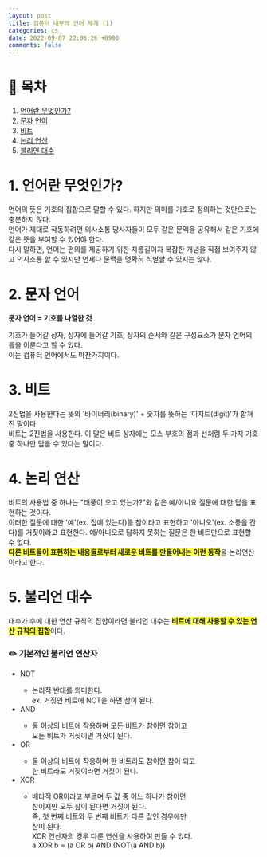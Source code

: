 ```yaml
---
layout: post
title: 컴퓨터 내부의 언어 체계 (1)
categories: cs
date: 2022-09-07 22:08:26 +0900
comments: false
---
```


# 📖 목차
1. [언어란 무엇인가?](#언어란?)
2. [문자 언어](#문자언어)
3. [비트](#비트)
4. [논리 연산](#논리연산)
5. [불리언 대수](#불리언대수)


# 1. 언어란 무엇인가? <a name="언어란?"></a>

언어의 뜻은 기호의 집합으로 말할 수 있다. 하지만 의미를 기호로 정의하는 것만으로는 충분하지 않다.<br/>
언어가 제대로 작동하려면 의사소통 당사자들이 모두 같은 문맥을 공유해서 같은 기호에 같은 뜻을 부여할 수 있어야 한다.<br/>
다시 말하면, 언어는 편의를 제공하기 위한 지름길이자 복잡한 개념을 직접 보여주지 않고 의사소통 할 수 있지만 언제나 문맥을 명확히 식별할 수 있지는 않다.<br/>

# 2. 문자 언어 <a name="문자언어"></a>

<b> 문자 언어 = 기호를 나열한 것</b><br/>

기호가 들어갈 상자, 상자에 들어갈 기호, 상자의 순서와 같은 구성요소가 문자 언어의 틀을 이룬다고 할 수 있다.<br/>이는 컴퓨터 언어에서도 마찬가지이다.<br/>

# 3. 비트 <a name="비트"></a>

2진법을 사용한다는 뜻의 '바이너리(binary)' + 숫자를 뜻하는 '디지트(digit)'가 합쳐진 말이다<br/>
비트는 2진법을 사용한다. 이 말은 비트 상자에는 모스 부호의 점과 선처럼 두 가지 기호 중 하나만 담을 수 있다는 말이다.

# 4. 논리 연산 <a name="논리연산"></a>

비트의 사용법 중 하나는 "태풍이 오고 있는가?"와 같은 예/아니요 질문에 대한 답을 표현하는 것이다.<br/> 이러한 질문에 대한 '예'(ex. 집에 있는다)를 참이라고 표현하고 '아니오'(ex. 소풍을 간다)를 거짓이라고 표현한다. 예/아니오로 답하지 못하는 질문은 한 비트만으로 표현할 수 없다.<br/>
<highlight style="background-color:#ffff4e"><b>다른 비트들이 표현하는 내용들로부터 새로운 비트를 만들어내는 이런 동작</b></highlight>을 논리연산이라고 한다.<br/>

# 5. 불리언 대수 <a name="불리언대수"></a>

대수가 수에 대한 연산 규칙의 집합이라면 불리언 대수는 <highlight style="background-color:#ffff4e"><b>비트에 대해 사용할 수 있는 연산 규칙의 집합</b></highlight>이다.
<h3><b> ✏️ 기본적인 불리언 연산자</b></h3>
<ul>
    <li>NOT</li>
    <ul>
        <li>논리적 반대를 의미한다.<br/>
        ex. 거짓인 비트에 NOT을 하면 참이 된다.</li>
    </ul>
    <li>AND</li>
    <ul>
        <li>둘 이상의 비트에 작용하며 모든 비트가 참이면 참이고<br/> 모든 비트가 거짓이면 거짓이 된다.</li>
    </ul>
    <li>OR</li>
    <ul>
        <li>둘 이상의 비트에 작용하며 한 비트라도 참이면 참이 되고<br/> 한 비트라도 거짓이라면 거짓이 된다.</li>
    </ul>
    <li>XOR</li>
    <ul>
        <li>배타적 OR이라고 부르며 두 값 중 어느 하나가 참이면<br/> 참이지만 모두 참이 된다면 거짓이 된다.<br/> 즉, 첫 번째 비트와 두 번째 비트가 다른 값인 경우에만<br/> 참이 된다.<br/>
        XOR 연산자의 경우 다른 연산을 사용하여 만들 수 있다.<br/>
        a XOR b = (a OR b) AND (NOT(a AND b))</li>
    </ul>
</ul><br/>